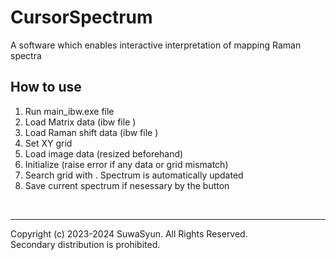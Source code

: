 # CursorSpectrum

A software which enables interactive interpretation of mapping Raman spectra
## How to use
1. Run main_ibw.exe file
2. Load Matrix data (ibw file )
3. Load Raman shift data (ibw file )
4. Set XY grid
5. Load image data (resized beforehand)
6. Initialize (raise error if any data or grid mismatch)
7. Search grid with <B1-Motion>. Spectrum is automatically updated
8. Save current spectrum if nesessary by the button

<br/>

---
Copyright (c) 2023-2024 SuwaSyun. All Rights Reserved.<br/>
Secondary distribution is prohibited.
